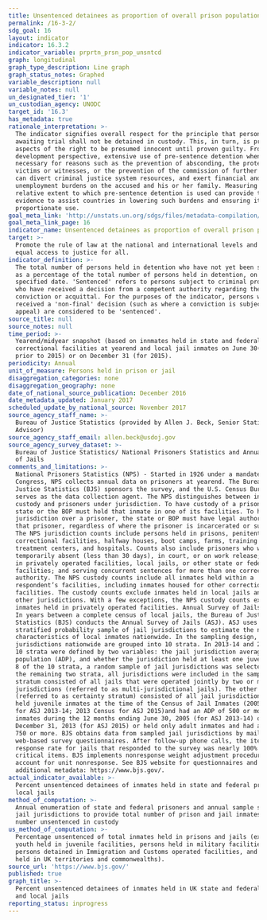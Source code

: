 ```yaml
---
title: Unsentenced detainees as proportion of overall prison population
permalink: /16-3-2/
sdg_goal: 16
layout: indicator
indicator: 16.3.2
indicator_variable: prprtn_prsn_pop_unsntcd
graph: longitudinal
graph_type_description: Line graph
graph_status_notes: Graphed
variable_description: null
variable_notes: null
un_designated_tier: '1'
un_custodian_agency: UNODC
target_id: '16.3'
has_metadata: true
rationale_interpretation: >-
  The indicator signifies overall respect for the principle that persons
  awaiting trial shall not be detained in custody. This, in turn, is premised on
  aspects of the right to be presumed innocent until proven guilty. From a
  development perspective, extensive use of pre-sentence detention when not
  necessary for reasons such as the prevention of absconding, the protection of
  victims or witnesses, or the prevention of the commission of further offences,
  can divert criminal justice system resources, and exert financial and
  unemployment burdens on the accused and his or her family. Measuring the
  relative extent to which pre-sentence detention is used can provide the
  evidence to assist countries in lowering such burdens and ensuring its
  proportionate use.
goal_meta_link: 'http://unstats.un.org/sdgs/files/metadata-compilation/Metadata-Goal-16.pdf'
goal_meta_link_page: 16
indicator_name: Unsentenced detainees as proportion of overall prison population
target: >-
  Promote the rule of law at the national and international levels and ensure
  equal access to justice for all.
indicator_definition: >-
  The total number of persons held in detention who have not yet been sentenced,
  as a percentage of the total number of persons held in detention, on a
  specified date. 'Sentenced' refers to persons subject to criminal proceedings
  who have received a decision from a competent authority regarding their
  conviction or acquittal. For the purposes of the indicator, persons who have
  received a 'non-final' decision (such as where a conviction is subject to
  appeal) are considered to be 'sentenced'.
source_title: null
source_notes: null
time_period: >-
  Yearend/midyear snapshot (based on innmates held in state and federal
  correctional facilities at yearend and local jail inmates on June 30(for years
  prior to 2015) or on December 31 (for 2015).
periodicity: Annual
unit_of_measure: Persons held in prison or jail
disaggregation_categories: none
disaggregation_geography: none
date_of_national_source_publication: December 2016
date_metadata_updated: January 2017
scheduled_update_by_national_source: November 2017
source_agency_staff_name: >-
  Bureau of Justice Statistics (provided by Allen J. Beck, Senior Statistical
  Advisor)
source_agency_staff_email: allen.beck@usdoj.gov
source_agency_survey_dataset: >-
  Bureau of Justice Statistics/ National Prisoners Statistics and Annual Survey
  of Jails
comments_and_limitations: >-
  National Prisoners Statistics (NPS) - Started in 1926 under a mandate from
  Congress, NPS collects annual data on prisoners at yearend. The Bureau of
  Justice Statistics (BJS) sponsors the survey, and the U.S. Census Bureau
  serves as the data collection agent. The NPS distinguishes between inmates in
  custody and prisoners under jurisdiction. To have custody of a prisoner, a
  state or the BOP must hold that inmate in one of its facilities. To have
  jurisdiction over a prisoner, the state or BOP must have legal authority over
  that prisoner, regardless of where the prisoner is incarcerated or supervised.
  The NPS jurisdiction counts include persons held in prisons, penitentiaries,
  correctional facilities, halfway houses, boot camps, farms, training or
  treatment centers, and hospitals. Counts also include prisoners who were
  temporarily absent (less than 30 days), in court, or on work release; housed
  in privately operated facilities, local jails, or other state or federal
  facilities; and serving concurrent sentences for more than one correctional
  authority. The NPS custody counts include all inmates held within a
  respondent’s facilities, including inmates housed for other correctional
  facilities. The custody counts exclude inmates held in local jails and in
  other jurisdictions. With a few exceptions, the NPS custody counts exclude
  inmates held in privately operated facilities. Annual Survey of Jails (ASJ) -
  In years between a complete census of local jails, the Bureau of Justice
  Statistics (BJS) conducts the Annual Survey of Jails (ASJ). ASJ uses a
  stratified probability sample of jail jurisdictions to estimate the number and
  characteristics of local inmates nationwide. In the sampling design, the jail
  jurisdictions nationwide are grouped into 10 strata. In 2013-14 and 2015, the
  10 strata were defined by two variables: the jail jurisdiction average daily
  population (ADP), and whether the jurisdiction held at least one juvenile. For
  8 of the 10 strata, a random sample of jail jurisdictions was selected. For
  the remaining two strata, all jurisdictions were included in the sample. One
  stratum consisted of all jails that were operated jointly by two or more
  jurisdictions (referred to as multi-jurisdictional jails). The other stratum
  (referred to as certainty stratum) consisted of all jail jurisdictions that
  held juvenile inmates at the time of the Census of Jail Inmates (2005 Census
  for ASJ 2013-14; 2013 Census for ASJ 2015)and had an ADP of 500 or more
  inmates during the 12 months ending June 30, 2005 (for ASJ 2013-14) or ending
  December 31, 2013 (for ASJ 2015) or held only adult inmates and had an ADP of
  750 or more. BJS obtains data from sampled jail jurisdictions by mailed and
  web-based survey questionnaires. After follow-up phone calls, the item
  response rate for jails that responded to the survey was nearly 100% for
  critical items. BJS implements nonresponse weight adjustment procedures to
  account for unit nonresponse. See BJS website for questionnaires and
  additional metadata: https://www.bjs.gov/.
actual_indicator_available: >-
  Percent unsentenced detainees of inmates held in state and federal prisons and
  local jails
method_of_computation: >-
  Annual enumeration of state and federal prisoners and annual sample survey of
  jail jurisdictions to provide total number of prison and jail inmates and
  number unsentenced in custody
us_method_of_computation: >-
  Percentage unsentenced of total inmates held in prisons and jails (excludes
  youth held in juvenile facilities, persons held in military facilities,
  persons detained in Immigration and Customs operated facilities, and persons
  held in UK territories and commonwealths).
source_url: 'https://www.bjs.gov/'
published: true
graph_title: >-
  Percent unsentenced detainees of inmates held in UK state and federal prisons
  and local jails
reporting_status: inprogress
---
```

